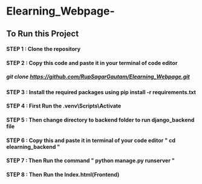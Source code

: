 ﻿ # Elearning_Webpage- 
 ## To Run this Project
 ####  STEP 1 : Clone the repository 
 #### STEP 2 : Copy this code and paste it in your terminal of code editor 
 #####  git clone https://github.com/RupSagarGautam/Elearning_Webpage.git 
 ####  STEP 3 : Install the required packages using pip install -r requirements.txt
 ####  STEP 4 : First Run the .venv\Scripts\Activate  
 ####  STEP 5 : Then change directory to backend folder to run django_backend file
 #### STEP 6 :  Copy this and paste it in terminal of your code editor " cd elearning_backend "
 ####  STEP 7 : Then Run the command " python manage.py runserver "
 ####  STEP 8 : Then Run the Index.html(Frontend)

